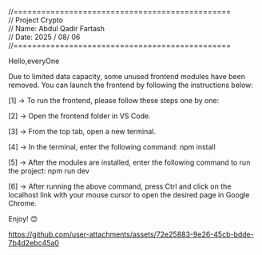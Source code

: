 //===============================================<br>
// 	Project Crypto<br>
// 	Name: Abdul Qadir Fartash<br>
// 	Date: 2025 / 08/ 06<br>
//===============================================<br>


Hello,everyOne

Due to limited data capacity, some unused frontend modules have been removed. You can launch the frontend by following the instructions below:

[1] -> To run the frontend, please follow these steps one by one:

[2] -> Open the frontend folder in VS Code.

[3] -> From the top tab, open a new terminal.

[4] -> In the terminal, enter the following command:
	npm install

[5] -> After the modules are installed, enter the following command to run the project:
	npm run dev

[6] -> After running the above command, press Ctrl and click on the localhost link with your mouse cursor to open the desired page in Google Chrome.

Enjoy! 😊


https://github.com/user-attachments/assets/72e25883-9e26-45cb-bdde-7b4d2ebc45a0

